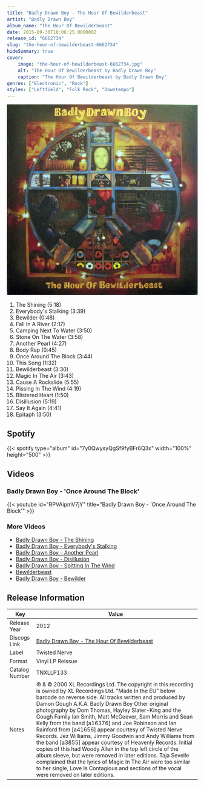 ```yaml
---
title: "Badly Drawn Boy - The Hour Of Bewilderbeast"
artist: "Badly Drawn Boy"
album_name: "The Hour Of Bewilderbeast"
date: 2015-09-30T18:06:25.000000Z
release_id: "6662734"
slug: "the-hour-of-bewilderbeast-6662734"
hideSummary: true
cover:
    image: "the-hour-of-bewilderbeast-6662734.jpg"
    alt: "The Hour Of Bewilderbeast by Badly Drawn Boy"
    caption: "The Hour Of Bewilderbeast by Badly Drawn Boy"
genres: ["Electronic", "Rock"]
styles: ["Leftfield", "Folk Rock", "Downtempo"]
---
```


![The Hour Of Bewilderbeast by Badly Drawn Boy](the-hour-of-bewilderbeast-6662734.jpg)

<!-- section break -->

1. The Shining (5:18)
2. Everybody's Stalking (3:39)
3. Bewilder (0:48)
4. Fall In A River (2:17)
5. Camping Next To Water (3:50)
6. Stone On The Water (3:58)
7. Another Pearl (4:27)
8. Body Rap (0:45)
9. Once Around The Block (3:44)
10. This Song (1:32)
11. Bewilderbeast (3:30)
12. Magic In The Air (3:43)
13. Cause A Rockslide (5:55)
14. Pissing In The Wind (4:19)
15. Blistered Heart (1:50)
16. Disillusion (5:19)
17. Say It Again (4:41)
18. Epitaph (3:50)

<!-- section break -->


## Spotify
{{< spotify type="album" id="7y0QwysyQgSf9fyBFr6Q3x" width="100%" height="500" >}}



## Videos
### Badly Drawn Boy -  'Once Around The Block'
{{< youtube id="RPVAipmV7jY" title="Badly Drawn Boy -  'Once Around The Block'" >}}<br>

### More Videos

- [Badly Drawn Boy - The Shining](https://www.youtube.com/watch?v=KNY-Pl1_ji0)
- [Badly Drawn Boy - Everybody's Stalking](https://www.youtube.com/watch?v=dlYsmqANxIo)
- [Badly Drawn Boy - Another Pearl](https://www.youtube.com/watch?v=HYdE2-W1xfU)
- [Badly Drawn Boy - Disillusion](https://www.youtube.com/watch?v=Haa7Vr0li5U)
- [Badly Drawn Boy - Spitting In The Wind](https://www.youtube.com/watch?v=J0POI7qC0uc)
- [Bewilderbeast](https://www.youtube.com/watch?v=8YwGcqtYRdI)
- [Badly Drawn Boy - Bewilder](https://www.youtube.com/watch?v=hHPYNEDK2Ew)


## Release Information
|  Key           | Value                                                |
| ---------------| ---------------------------------------------------- |
| Release Year   | 2012                                   |
| Discogs Link   | [Badly Drawn Boy - The Hour Of Bewilderbeast](https://www.discogs.com/release/6662734-Badly-Drawn-Boy-The-Hour-Of-Bewilderbeast) |
| Label          | Twisted Nerve |
| Format         | Vinyl LP Reissue |
| Catalog Number | TNXLLP133 |
| Notes | ℗ & © 2000 XL Recordings Ltd. The copyright in this recording is owned by XL Recordings Ltd. "Made In the EU" below barcode on reverse side. All tracks written and produced by Damon Gough A.K.A. Badly Drawn Boy Other original photography by Dom Thomas, Hayley Slater-King and the Gough Family Ian Smith, Matt McGeever, Sam Morris and Sean Kelly from the band [a16376] and Joe Robinson and Ian Rainford from [a41656] appear courtesy of Twisted Nerve Records. Jez Williams, Jimmy Goodwin and Andy Williams from the band [a3855] appear courtesy of Heavenly Records.  Initial copies of this had Woody Allen in the top left circle of the album sleeve, but were removed in later editions.  Taja Sevelle complained that the lyrics of Magic In The Air were too similar to her single, Love Is Contagious and sections of the vocal were removed on later editions.    |